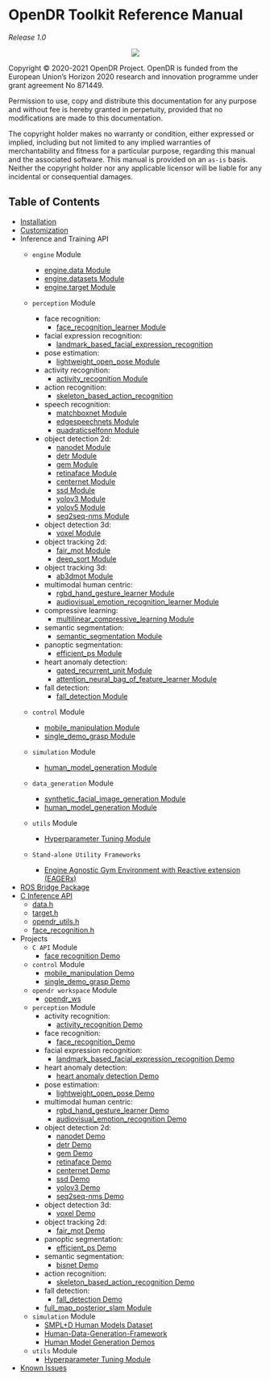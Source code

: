 # OpenDR Toolkit Reference Manual

*Release 1.0*
<div align="center">
  <img src="images/opendr_logo.png" />
</div>

Copyright &copy; 2020-2021 OpenDR Project.
OpenDR is funded from the European Union’s Horizon 2020 research and innovation programme under grant agreement No 871449.

Permission to use, copy and distribute this documentation for any purpose and without fee is hereby granted in perpetuity, provided that no modifications are made to this documentation.

The copyright holder makes no warranty or condition, either expressed or implied, including but not limited to any implied warranties of merchantability and fitness for a particular purpose, regarding this manual and the associated software.
This manual is provided on an `as-is` basis.
Neither the copyright holder nor any applicable licensor will be liable for any incidental or consequential damages.

## Table of Contents

- [Installation](/docs/reference/installation.md)
- [Customization](/docs/reference/customize.md)
- Inference and Training API
    - `engine` Module
        - [engine.data Module](engine-data.md)
        - [engine.datasets Module](engine-datasets.md)
        - [engine.target Module](engine-target.md)
    - `perception` Module
        - face recognition:
            - [face_recognition_learner Module](face-recognition.md)
        - facial expression recognition:
            - [landmark_based_facial_expression_recognition](landmark-based-facial-expression-recognition.md)
        - pose estimation:
            - [lightweight_open_pose Module](lightweight-open-pose.md)
        - activity recognition:
            - [activity_recognition Module](activity-recognition.md)
        - action recognition:
            - [skeleton_based_action_recognition](skeleton-based-action-recognition.md)
        - speech recognition:
            - [matchboxnet Module](matchboxnet.md)
            - [edgespeechnets Module](edgespeechnets.md)
            - [quadraticselfonn Module](quadratic-selfonn.md)
        - object detection 2d:
            - [nanodet Module](nanodet.md)
            - [detr Module](detr.md)
            - [gem Module](gem.md)
            - [retinaface Module](face-detection-2d-retinaface.md)
            - [centernet Module](object-detection-2d-centernet.md)
            - [ssd Module](object-detection-2d-ssd.md)
            - [yolov3 Module](object-detection-2d-yolov3.md)
            - [yolov5 Module](object-detection-2d-yolov5.md)
            - [seq2seq-nms Module](object-detection-2d-nms-seq2seq_nms.md)
        - object detection 3d:
            - [voxel Module](voxel-object-detection-3d.md)
        - object tracking 2d:
            - [fair_mot Module](object-tracking-2d-fair-mot.md)
            - [deep_sort Module](object-tracking-2d-deep-sort.md)
        - object tracking 3d:
            - [ab3dmot Module](object-tracking-3d-ab3dmot.md)
        - multimodal human centric:
            - [rgbd_hand_gesture_learner Module](rgbd-hand-gesture-learner.md)
            - [audiovisual_emotion_recognition_learner Module](audiovisual-emotion-recognition-learner.md)
        - compressive learning:
            - [multilinear_compressive_learning Module](multilinear-compressive-learning.md)
        - semantic segmentation:
            - [semantic_segmentation Module](semantic-segmentation.md)
        - panoptic segmentation:
            - [efficient_ps Module](efficient-ps.md)
        - heart anomaly detection:
            - [gated_recurrent_unit Module](gated-recurrent-unit-learner.md)
            - [attention_neural_bag_of_feature_learner Module](attention-neural-bag-of-feature-learner.md)
        - fall detection:
            - [fall_detection Module](fall-detection.md)

    - `control` Module
        - [mobile_manipulation Module](mobile-manipulation.md)
        - [single_demo_grasp Module](single-demonstration-grasping.md)

    - `simulation` Module
        - [human_model_generation Module](human_model_generation.md)
    - `data_generation` Module
        - [synthetic_facial_image_generation Module](synthetic_facial_image_generator.md)
        - [human_model_generation Module](human-model-generation.md)
    - `utils` Module
        - [Hyperparameter Tuning Module](hyperparameter_tuner.md)
    - `Stand-alone Utility Frameworks`
        - [Engine Agnostic Gym Environment with Reactive extension (EAGERx)](eagerx.md)
- [ROS Bridge Package](opendr-ros-bridge.md)
- [C Inference API](c-api.md)
    - [data.h](c-data-h.md)
    - [target.h](c-target-h.md)
    - [opendr_utils.h](c-opendr-utils-h.md)
    - [face_recognition.h](c-face-recognition-h.md)
- Projects
    - `C API` Module
        - [face recognition Demo](/projects/c_api)
    - `control` Module
        - [mobile_manipulation Demo](/projects/python/control/mobile_manipulation)
        - [single_demo_grasp Demo](/projects/python/control/single_demo_grasp)
    - `opendr workspace` Module
        - [opendr_ws](/projects/opendr_ws)
    - `perception` Module
        - activity recognition:
            - [activity_recognition Demo](/projects/python/perception/activity_recognition/demos/online_recognition)
        - face recognition:
            - [face_recognition_Demo](/projects/python/perception/face_recognition)
        - facial expression recognition:
            - [landmark_based_facial_expression_recognition Demo](/projects/python/perception/facial_expression_recognition/landmark_based_facial_expression_recognition)
        - heart anomaly detection:
            - [heart anomaly detection Demo](/projects/python/perception/heart_anomaly_detection)
        - pose estimation:
            - [lightweight_open_pose Demo](/projects/python/perception/lightweight_open_pose)
        - multimodal human centric:
            - [rgbd_hand_gesture_learner Demo](/projects/python/perception/multimodal_human_centric/rgbd_hand_gesture_recognition)
            - [audiovisual_emotion_recognition Demo](/projects/python/perception/multimodal_human_centric/audiovisual_emotion_recognition)
        - object detection 2d:
            - [nanodet Demo](/projects/python/perception/object_detection_2d/nanodet)
            - [detr Demo](/projects/python/perception/object_detection_2d/detr)
            - [gem Demo](/projects/python/perception/object_detection_2d/gem)
            - [retinaface Demo](/projects/python/perception/object_detection_2d/retinaface)
            - [centernet Demo](/projects/python/perception/object_detection_2d/centernet)
            - [ssd Demo](/projects/python/perception/object_detection_2d/ssd)
            - [yolov3 Demo](/projects/python/perception/object_detection_2d/yolov3)
            - [seq2seq-nms Demo](/projects/python/perception/object_detection_2d/nms/seq2seq-nms)
        - object detection 3d:
            - [voxel Demo](/projects/python/perception/object_detection_3d/demos/voxel_object_detection_3d)
        - object tracking 2d:
            - [fair_mot Demo](/projects/python/perception/object_tracking_2d/demos/fair_mot_deep_sort)
        - panoptic segmentation:
            - [efficient_ps Demo](/projects/python/perception/panoptic_segmentation/efficient_ps)
        - semantic segmentation:
            - [bisnet Demo](/projects/python/perception/semantic_segmentation/bisenet)
        - action recognition:
            - [skeleton_based_action_recognition Demo](/projects/python/perception/skeleton_based_action_recognition)
        - fall detection:
            - [fall_detection Demo](/projects/python/perception/fall_detection.md)
        - [full_map_posterior_slam Module](/projects/python/perception/slam/full_map_posterior_gmapping)
    - `simulation` Module
        - [SMPL+D Human Models Dataset](/projects/python/simulation/SMPL%2BD_human_models)
        - [Human-Data-Generation-Framework](/projects/python/simulation/human_dataset_generation)
        - [Human Model Generation Demos](/projects/python/simulation/human_dataset_generation)
    - `utils` Module
        - [Hyperparameter Tuning Module](/projects/python/utils/hyperparameter_tuner)
- [Known Issues](/docs/reference/issues.md)
